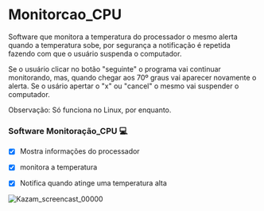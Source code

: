 # Monitorcao_CPU
Software que monitora a temperatura do processador o mesmo alerta quando a temperatura sobe, por segurança a notificação é repetida fazendo com que o usuário suspenda o computador.


Se o usuário clicar no botão "seguinte" o programa vai continuar monitorando, mas, quando chegar aos 70º graus vai aparecer novamente o alerta.
Se o usário apertar o "x" ou "cancel" o mesmo vai suspender o computador.

Observação: Só funciona no Linux, por enquanto.


### Software Monitoração_CPU :computer:

- [x] Mostra informações do processador
- [x] monitora a temperatura
- [x] Notifica quando atinge uma temperatura alta


![Kazam_screencast_00000](https://user-images.githubusercontent.com/34611785/103446602-7e4c7780-4c4f-11eb-958a-bcb981d8cb83.gif)

